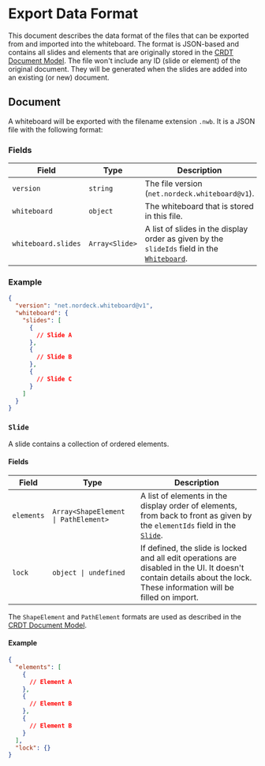 # Export Data Format

This document describes the data format of the files that can be exported from and imported into the whiteboard.
The format is JSON-based and contains all slides and elements that are originally stored in the [CRDT Document Model][crdt-documents].
The file won't include any ID (slide or element) of the original document.
They will be generated when the slides are added into an existing (or new) document.

## Document

A whiteboard will be exported with the filename extension `.nwb`.
It is a JSON file with the following format:

### Fields

| Field               | Type           | Description                                                                                                                   |
| ------------------- | -------------- | ----------------------------------------------------------------------------------------------------------------------------- |
| `version`           | `string`       | The file version (`net.nordeck.whiteboard@v1`).                                                                               |
| `whiteboard`        | `object`       | The whiteboard that is stored in this file.                                                                                   |
| `whiteboard.slides` | `Array<Slide>` | A list of slides in the display order as given by the `slideIds` field in the [`Whiteboard`](./crdt-documents.md#whiteboard). |

### Example

```json
{
  "version": "net.nordeck.whiteboard@v1",
  "whiteboard": {
    "slides": [
      {
        // Slide A
      },
      {
        // Slide B
      },
      {
        // Slide C
      }
    ]
  }
}
```

### `Slide`

A slide contains a collection of ordered elements.

#### Fields

| Field      | Type                                 | Description                                                                                                                                                            |
| ---------- | ------------------------------------ | ---------------------------------------------------------------------------------------------------------------------------------------------------------------------- |
| `elements` | `Array<ShapeElement \| PathElement>` | A list of elements in the display order of elements, from back to front as given by the `elementIds` field in the [`Slide`](./crdt-documents.md#slide).                |
| `lock`     | `object \| undefined`                | If defined, the slide is locked and all edit operations are disabled in the UI. It doesn't contain details about the lock. These information will be filled on import. |

The `ShapeElement` and `PathElement` formats are used as described in the [CRDT Document Model][crdt-documents].

#### Example

```json
{
  "elements": [
    {
      // Element A
    },
    {
      // Element B
    },
    {
      // Element B
    }
  ],
  "lock": {}
}
```

[crdt-documents]: ./crdt-documents.md
